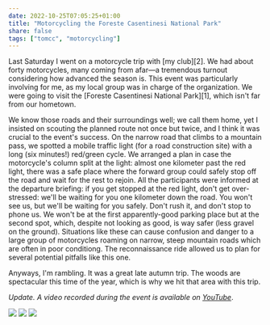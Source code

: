 ```yaml
---
date: 2022-10-25T07:05:25+01:00
title: "Motorcycling the Foreste Casentinesi National Park"
share: false
tags: ["tomcc", "motorcycling"]
---
```

Last Saturday I went on a motorcycle trip with [my club][2]. We had about forty
motorcycles, many coming from afar—a tremendous turnout considering how
advanced the season is. This event was particularly involving for me, as my
local group was in charge of the organization. We were going to visit the
[Foreste Casentinesi National Park][1], which isn't far from our hometown. 

We know those roads and their surroundings well; we call them home, yet
I insisted on scouting the planned route not once but twice, and I think it was
crucial to the event's success. On the narrow road that climbs to a mountain
pass, we spotted a mobile traffic light (for a road construction site) with
a long (six minutes!) red/green cycle. We arranged a plan in case the
motorcycle's column split at the light: almost one kilometer past the red
light, there was a safe place where the forward group could safely stop off the
road and wait for the rest to rejoin. All the participants were informed at the
departure briefing: if you get stopped at the red light, don't get
over-stressed: we'll be waiting for you one kilometer down the road. You won't
see us, but we'll be waiting for you safely. Don't rush it, and don't stop to
phone us. We won't be at the first apparently-good parking place but at the
second spot, which, despite not looking as good, is way safer (less gravel on
the ground). Situations like these can cause confusion and danger to a large
group of motorcycles roaming on narrow, steep mountain roads which are often in
poor conditiong. The reconnaissance ride allowed us to plan for several
potential pitfalls like this one.

Anyways, I'm rambling. It was a great late autumn trip. The woods are
spectacular this time of the year, which is why we hit that area with this
trip.

*Update. A video recorded during the event is available on [YouTube](https://www.youtube.com/watch?v=rDoGXW9K7IM)*.

![](/images/foreste-casentinesi-tomcc-3.jpg)
![](/images/foreste-casentinesi-tomcc-2.jpg)
![](/images/foreste-casentinesi-tomcc-1.jpg)

